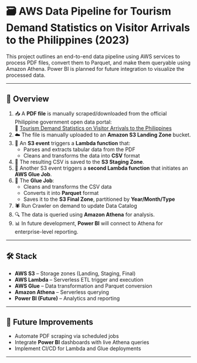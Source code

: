 # 🗃️ AWS Data Pipeline for Tourism Demand Statistics on Visitor Arrivals to the Philippines (2023)

This project outlines an end-to-end data pipeline using AWS services to process PDF files, convert them to Parquet, and make them queryable using Amazon Athena. Power BI is planned for future integration to visualize the processed data.

---

## 📌 Overview

1.  📥 A **PDF file** is manually scraped/downloaded from the official Philippine government open data portal:  
   🔗 [Tourism Demand Statistics on Visitor Arrivals to the Philippines](https://data.gov.ph/index/public/dataset/Tourism%20Demand%20Statistics%20on%20Visitor%20Arrivals%20to%20the%20Philippines/pqj5mu1b-5tsg-7dcb-oj3y-s1jcu1ys2h3a)
2. ☁️ The file is manually uploaded to an **Amazon S3 Landing Zone** bucket.
3. 🔔 An **S3 event** triggers a **Lambda function** that:
   - Parses and extracts tabular data from the PDF
   - Cleans and transforms the data into **CSV** format
4. 📄 The resulting CSV is saved to the **S3 Staging Zone**.
5. 🔄 Another S3 event triggers a **second Lambda function** that initiates an **AWS Glue Job**.
6. 🧹 The **Glue Job**:
   - Cleans and transforms the CSV data
   - Converts it into **Parquet** format
   - Saves it to the **S3 Final Zone**, partitioned by **Year/Month/Type**
7. 🕷️ Run Crawler on demand to update Data Catalog
8. 🔍 The data is queried using **Amazon Athena** for analysis.
9. 📊 In future development, **Power BI** will connect to Athena for enterprise-level reporting.

---

## 🛠️ Stack

- **AWS S3** – Storage zones (Landing, Staging, Final)
- **AWS Lambda** – Serverless ETL trigger and execution
- **AWS Glue** – Data transformation and Parquet conversion
- **Amazon Athena** – Serverless querying
- **Power BI (Future)** – Analytics and reporting
  
---

## 🚧 Future Improvements

- Automate PDF scraping via scheduled jobs
- Integrate **Power BI** dashboards with live Athena queries
- Implement CI/CD for Lambda and Glue deployments

---


